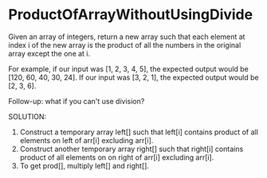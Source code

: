# ProductOfArrayWithoutUsingDivide
Given an array of integers, return a new array such that each element at index i of the new array  is the product of all the numbers in the original array except the one at i.

For example, if our input was
 [1, 2, 3, 4, 5],
 the expected output would be
 [120, 60, 40, 30, 24].
 If our input was [3, 2, 1], the expected output would be [2, 3, 6].

 Follow-up: what if you can't use division?
 
 SOLUTION:
1) Construct a temporary array left[] such that left[i] contains product of all elements on left of arr[i] excluding arr[i].
2) Construct another temporary array right[] such that right[i] contains product of all elements on on right of arr[i] excluding arr[i].
3) To get prod[], multiply left[] and right[].
